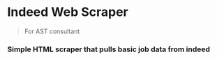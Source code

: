 # Indeed Web Scraper

>For AST consultant


### Simple HTML scraper that pulls basic job data from indeed
